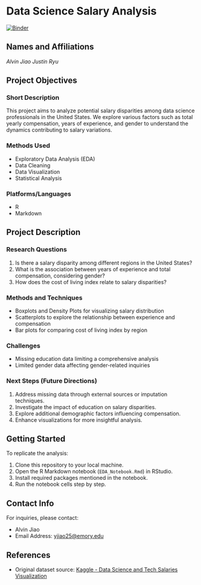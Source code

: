 # Data Science Salary Analysis

[![Binder](http://mybinder.org/badge_logo.svg)](http://mybinder.org/v2/gh/YourGitHubUsername/YourRepositoryName/main?urlpath=rstudio)

## Names and Affiliations

*Alvin Jiao*
*Justin Ryu*

## Project Objectives

### Short Description
This project aims to analyze potential salary disparities among data science professionals in the United States. We explore various factors such as total yearly compensation, years of experience, and gender to understand the dynamics contributing to salary variations.

### Methods Used
- Exploratory Data Analysis (EDA)
- Data Cleaning
- Data Visualization
- Statistical Analysis

### Platforms/Languages
- R
- Markdown

## Project Description

### Research Questions
1. Is there a salary disparity among different regions in the United States?
2. What is the association between years of experience and total compensation, considering gender?
3. How does the cost of living index relate to salary disparities?

### Methods and Techniques
- Boxplots and Density Plots for visualizing salary distribution
- Scatterplots to explore the relationship between experience and compensation
- Bar plots for comparing cost of living index by region

### Challenges
- Missing education data limiting a comprehensive analysis
- Limited gender data affecting gender-related inquiries

### Next Steps (Future Directions)
1. Address missing data through external sources or imputation techniques.
2. Investigate the impact of education on salary disparities.
3. Explore additional demographic factors influencing compensation.
4. Enhance visualizations for more insightful analysis.

## Getting Started

To replicate the analysis:
1. Clone this repository to your local machine.
2. Open the R Markdown notebook (`EDA_Notebook.Rmd`) in RStudio.
3. Install required packages mentioned in the notebook.
4. Run the notebook cells step by step.


## Contact Info

For inquiries, please contact:
- Alvin Jiao
- Email Address: yjiao25@emory.edu


## References

- Original dataset source: [Kaggle - Data Science and Tech Salaries Visualization](https://www.kaggle.com/code/febiec/data-science-and-tech-salaries-visualization/notebook)
